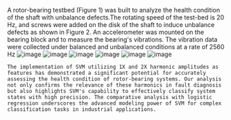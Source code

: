 A rotor-bearing testbed (Figure 1) was built to analyze the health condition of the shaft with unbalance defects.The rotating speed of the test-bed is 20 Hz, and screws were added on the disk of the shaft to induce unbalance defects as shown in Figure 2. An accelerometer was mounted on the bearing block and to measure the bearing's vibrations. The vibration data were collected under balanced and unbalanced conditions at a rate of 2560 Hz
![image](https://github.com/saidineshgelam/Bearing-Fault-detection-by-SVM-support-vector-machine-/assets/144295692/18c74c35-eb77-42e2-9b0e-ec45b74e5528)
![image](https://github.com/saidineshgelam/Bearing-Fault-detection-by-SVM-support-vector-machine-/assets/144295692/9c698e8a-dabe-47ba-b005-b95411613604)
![image](https://github.com/saidineshgelam/Bearing-Fault-detection-by-SVM-support-vector-machine-/assets/144295692/208bb9b4-2560-4a15-97d2-58bee42af444)
![image](https://github.com/saidineshgelam/Bearing-Fault-detection-by-SVM-support-vector-machine-/assets/144295692/6aad76db-2e33-4aa3-8d44-029beba025af)
![image](https://github.com/saidineshgelam/Bearing-Fault-detection-by-SVM-support-vector-machine-/assets/144295692/7a0f7003-501a-4ad2-9328-c76b1f34ae04)
![image](https://github.com/saidineshgelam/Bearing-Fault-detection-by-SVM-support-vector-machine-/assets/144295692/ead0b9ab-cd76-43dc-8291-a72d17017e9f)

    The implementation of SVM utilizing 1X and 2X harmonic amplitudes as features has demonstrated a significant potential for accurately assessing the health condition of rotor-bearing systems. Our analysis not only confirms the relevance of these harmonics in fault diagnosis but also highlights SVM's capability to effectively classify system states with high precision. The comparative analysis with logistic regression underscores the advanced modeling power of SVM for complex classification tasks in industrial applications. 
